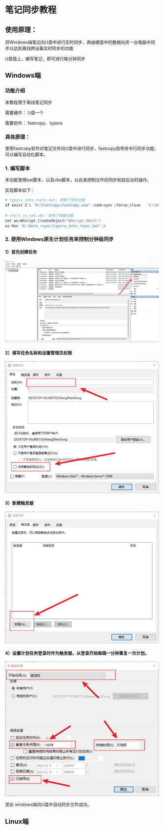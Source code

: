 # 笔记同步教程



## 使用原理： 

将Windows端笔记向U盘中进行实时同步，再由硬盘中的数据向另一台电脑中同步以达到离线跨设备实时同步的功能

U盘插上，编写笔记，即可进行每分钟同步



## Windows端



### 功能介绍

本教程用于离线笔记同步

需要硬件： U盘一个

需要软件： fastcopy、typora



### 具体原理：

使用fastcopy软件对笔记文件向U盘中进行同步，fastcopy自带命令行同步功能，可以编写自动化脚本。 





### 1. 编写脚本

本功能使用bat脚本，以及vbs脚本，以此来控制文件的同步和挂后台的操作。 

实现脚本如下： 

```powershell
# typora_note_rsync.bat: 控制了同步功能
if exist Z:\ "D:\FastCopy\FastCopy.exe" /cmd=sync /force_close   "C:\Users\WangZhenDong\Desktop\Typora_Note" /to="Z:\Typora"

# start_no_cmd.vbs：控制了弹窗功能
set ws=WScript.CreateObject("WScript.Shell")
ws.Run "D:\Note_rsync\typora_note_rsync.bat",0
```





### 2. 使用Windows原生计划任务来控制分钟级同步



#### 1）首先创建任务

![image-20221208200127645](./.图片存放/image-20221208200127645.png)



#### 2）填写任务名称和设置管理员权限

![image-20221208200156097](./.图片存放/image-20221208200156097.png)



#### 3）新建触发器

![image-20221208200343466](./.图片存放/image-20221208200343466.png)



#### 4）设置计划任务登录时作为触发器，从登录开始每隔一分钟重复一次计划。

![image-20221208200501983](./.图片存放/image-20221208200501983.png)

至此 windows端向U盘中自动同步文件成功。 



## Linux端

